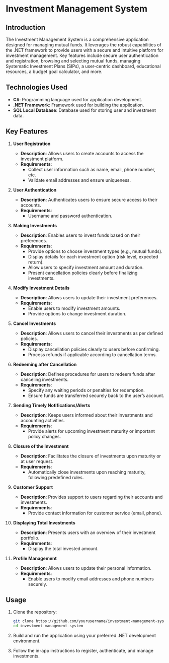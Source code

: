 # Investment Management System

## Introduction

The Investment Management System is a comprehensive application designed for managing mutual funds. It leverages the robust capabilities of the .NET framework to provide users with a secure and intuitive platform for investment management. Key features include secure user authentication and registration, browsing and selecting mutual funds, managing Systematic Investment Plans (SIPs), a user-centric dashboard, educational resources, a budget goal calculator, and more.

## Technologies Used

- **C#**: Programming language used for application development.
- **.NET Framework**: Framework used for building the application.
- **SQL Local Database**: Database used for storing user and investment data.

## Key Features

1. **User Registration**
   - **Description**: Allows users to create accounts to access the investment platform.
   - **Requirements**:
     - Collect user information such as name, email, phone number, etc.
     - Validate email addresses and ensure uniqueness.

2. **User Authentication**
   - **Description**: Authenticates users to ensure secure access to their accounts.
   - **Requirements**:
     - Username and password authentication.

3. **Making Investments**
   - **Description**: Enables users to invest funds based on their preferences.
   - **Requirements**:
     - Provide options to choose investment types (e.g., mutual funds).
     - Display details for each investment option (risk level, expected return).
     - Allow users to specify investment amount and duration.
     - Present cancellation policies clearly before finalizing investments.

4. **Modify Investment Details**
   - **Description**: Allows users to update their investment preferences.
   - **Requirements**:
     - Enable users to modify investment amounts.
     - Provide options to change investment duration.

5. **Cancel Investments**
   - **Description**: Allows users to cancel their investments as per defined policies.
   - **Requirements**:
     - Display cancellation policies clearly to users before confirming.
     - Process refunds if applicable according to cancellation terms.

6. **Redeeming after Cancellation**
   - **Description**: Defines procedures for users to redeem funds after canceling investments.
   - **Requirements**:
     - Specify any waiting periods or penalties for redemption.
     - Ensure funds are transferred securely back to the user’s account.

7. **Sending Timely Notifications/Alerts**
   - **Description**: Keeps users informed about their investments and accounting activities.
   - **Requirements**:
     - Provide alerts for upcoming investment maturity or important policy changes.

8. **Closure of the Investment**
   - **Description**: Facilitates the closure of investments upon maturity or at user request.
   - **Requirements**:
     - Automatically close investments upon reaching maturity, following predefined rules.

9. **Customer Support**
   - **Description**: Provides support to users regarding their accounts and investments.
   - **Requirements**:
     - Provide contact information for customer service (email, phone).

10. **Displaying Total Investments**
    - **Description**: Presents users with an overview of their investment portfolio.
    - **Requirements**:
      - Display the total invested amount.

11. **Profile Management**
    - **Description**: Allows users to update their personal information.
    - **Requirements**:
      - Enable users to modify email addresses and phone numbers securely.

## Usage

1. Clone the repository:
   ```bash
   git clone https://github.com/yourusername/investment-management-system.git
   cd investment-management-system
   
2. Build and run the application using your preferred .NET development environment.

3. Follow the in-app instructions to register, authenticate, and manage investments.

